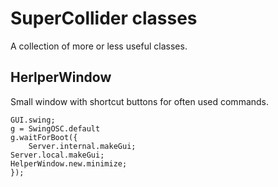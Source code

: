 SuperCollider classes
==========

A collection of more or less useful classes.


## HerlperWindow ##

Small window with shortcut buttons for often used commands.

    GUI.swing;
    g = SwingOSC.default
    g.waitForBoot({
        Server.internal.makeGui;
	Server.local.makeGui;
	HelperWindow.new.minimize;
    });

